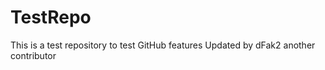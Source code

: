 TestRepo
========

This is a test repository to test GitHub features
Updated by dFak2 another contributor 

